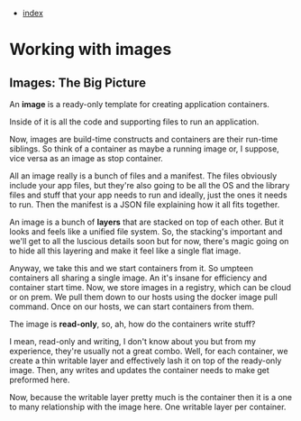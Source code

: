 - [index](https://github.com/KiraDiShira/Docker/blob/master/README.md#docker)

# Working with images

## Images: The Big Picture

An **image** is a ready-only template for creating application containers. 

Inside of it is all the code and supporting files to run an application.

Now, images are build-time constructs and containers are their run-time siblings. So think of a container as maybe a running image or, I suppose, vice versa as an image as stop container. 

All an image really is a bunch of files and a manifest. The files obviously include your app files, but they're also going to be all the OS and the library files and stuff that your app needs to run and ideally, just the ones it needs to run. Then the manifest is a JSON file explaining how it all fits together. 

An image is a bunch of **layers** that are stacked on top of each other. But it looks and feels like a unified file system. So, the stacking's important and we'll get to all the luscious details soon but for now, there's magic going on to hide all this layering and make it feel like a single flat image. 

Anyway, we take this and we start containers from it. So umpteen containers all sharing a single image. An it's insane for efficiency and container start time. Now, we store images in a registry, which can be cloud or on prem. We pull them down to our hosts using the docker image pull command. Once on our hosts, we can start containers from them.

The image is **read-only**, so, ah, how do the containers write stuff?

I mean, read-only and writing, I don't know about you but from my experience, they're usually not a great combo. Well, for each container, we create a thin writable layer and effectively lash it on top of the ready-only image. Then, any writes and updates the container needs to make get preformed here.

Now, because the writable layer pretty much is the container then it is a one to many relationship with the image here. One writable layer per container.

